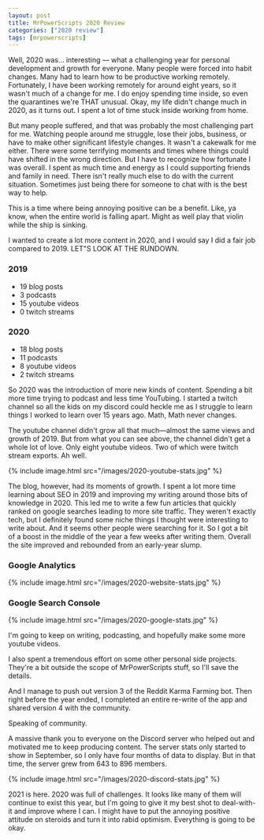 ```yaml
---
layout: post
title: MrPowerScripts 2020 Review
categories: ["2020 review"]
tags: [mrpowerscripts]
---
```


Well, 2020 was... interesting — what a challenging year for personal development and growth for everyone. Many people were forced into habit changes. Many had to learn how to be productive working remotely. Fortunately, I have been working remotely for around eight years, so it wasn't much of a change for me. I do enjoy spending time inside, so even the quarantines we're THAT unusual. Okay, my life didn't change much in 2020, as it turns out. I spent a lot of time stuck inside working from home.

But many people suffered, and that was probably the most challenging part for me. Watching people around me struggle, lose their jobs, business, or have to make other significant lifestyle changes. It wasn't a cakewalk for me either. There were some terrifying moments and times where things could have shifted in the wrong direction. But I have to recognize how fortunate I was overall. I spent as much time and energy as I could supporting friends and family in need. There isn't really much else to do with the current situation. Sometimes just being there for someone to chat with is the best way to help.

This is a time where being annoying positive can be a benefit. Like, ya know, when the entire world is falling apart. Might as well play that violin while the ship is sinking.

I wanted to create a lot more content in 2020, and I would say I did a fair job compared to 2019. LET"S LOOK AT THE RUNDOWN.

### 2019

- 19 blog posts
- 3 podcasts
- 15 youtube videos
- 0 twitch streams

### 2020

- 18 blog posts
- 11 podcasts
- 8 youtube videos
- 2 twitch streams

So 2020 was the introduction of more new kinds of content. Spending a bit more time trying to podcast and less time YouTubing. I started a twitch channel so all the kids on my discord could heckle me as I struggle to learn things I worked to learn over 15 years ago. Math, Math never changes.

The youtube channel didn't grow all that much—almost the same views and growth of 2019. But from what you can see above, the channel didn't get a whole lot of love. Only eight youtube videos. Two of which were twitch stream exports. Ah well.

{% include image.html src="/images/2020-youtube-stats.jpg" %}

The blog, however, had its moments of growth. I spent a lot more time learning about SEO in 2019 and improving my writing around those bits of knowledge in 2020. This led me to write a few fun articles that quickly ranked on google searches leading to more site traffic. They weren't exactly tech, but I definitely found some niche things I thought were interesting to write about. And it seems other people were searching for it. So I got a bit of a boost in the middle of the year a few weeks after writing them. Overall the site improved and rebounded from an early-year slump.

### Google Analytics

{% include image.html src="/images/2020-website-stats.jpg" %}

### Google Search Console

{% include image.html src="/images/2020-google-stats.jpg" %}

I'm going to keep on writing, podcasting, and hopefully make some more youtube videos.  

I also spent a tremendous effort on some other personal side projects. They're a bit outside the scope of MrPowerScripts stuff, so I'll save the details.

And I manage to push out version 3 of the Reddit Karma Farming bot. Then right before the year ended, I completed an entire re-write of the app and shared version 4 with the community.

Speaking of community.

A massive thank you to everyone on the Discord server who helped out and motivated me to keep producing content. The server stats only started to show in September, so I only have four months of data to display. But in that time, the server grew from 643 to 896 members.

{% include image.html src="/images/2020-discord-stats.jpg" %}

2021 is here. 2020 was full of challenges. It looks like many of them will continue to exist this year, but I'm going to give it my best shot to deal-with-it and improve where I can. I might have to put the annoying positive attitude on steroids and turn it into rabid optimism. Everything is going to be okay.
